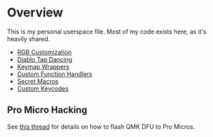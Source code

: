 # Overview

This is my personal userspace file.  Most of my code exists here, as it's heavily shared.

* [RGB Customization](readme/rgb.md)
* [Diablo Tap Dancing](readme/tap_dance.md)
* [Keymap Wrappers](readme/wrappers.md)
* [Custom Function Handlers](readme/handlers.md)
* [Secret Macros](readme/secrets.md)
* [Custom Keycodes](readme/keycodes.md)


## Pro Micro Hacking

See [this thread](https://www.reddit.com/r/olkb/comments/8sxgzb/replace_pro_micro_bootloader_with_qmk_dfu/) for details on how to flash QMK DFU to Pro Micros. 
